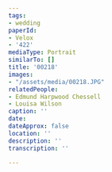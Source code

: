 ```yaml
---
tags:
- wedding
paperId:
- Velox
- '422'
mediaType: Portrait
similarTo: []
title: '00218'
images:
- "/assets/media/00218.JPG"
relatedPeople:
- Edmund Harpwood Chessell
- Louisa Wilson
caption: ''
date: 
dateApprox: false
location: ''
description: ''
transcription: ''

---
```


